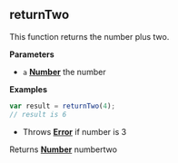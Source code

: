 <!-- Generated by documentation.js. Update this documentation by updating the source code. -->

## returnTwo

This function returns the number plus two.

**Parameters**

-   `a` **[Number](https://developer.mozilla.org/en-US/docs/Web/JavaScript/Reference/Global_Objects/Number)** the number

**Examples**

```javascript
var result = returnTwo(4);
// result is 6
```

-   Throws **[Error](https://developer.mozilla.org/en-US/docs/Web/JavaScript/Reference/Global_Objects/Error)** if number is 3

Returns **[Number](https://developer.mozilla.org/en-US/docs/Web/JavaScript/Reference/Global_Objects/Number)** numbertwo
